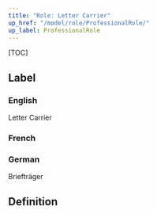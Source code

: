```yaml
---
title: "Role: Letter Carrier"
up_href: "/model/role/ProfessionalRole/"
up_label: ProfessionalRole
---
```


[TOC]

## Label

### English
Letter Carrier

### French


### German
Briefträger

## Definition


